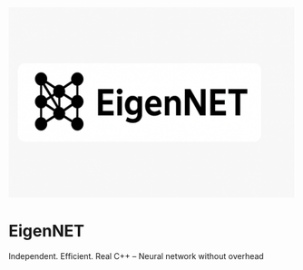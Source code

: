 ![Projekt-Banner](image/EigenNET_GitHub_Banner.png)


# EigenNET
Independent. Efficient. Real C++ – Neural network without overhead
